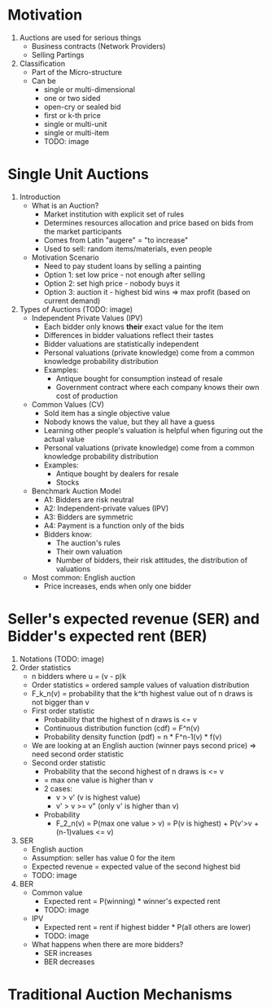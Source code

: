 # Motivation
1. Auctions are used for serious things
    - Business contracts (Network Providers)
    - Selling Partings
1. Classification
    - Part of the Micro-structure
    - Can be
        * single or multi-dimensional
        * one or two sided
        * open-cry or sealed bid
        * first or k-th price
        * single or multi-unit
        * single or multi-item
        * TODO: image



# Single Unit Auctions
1. Introduction
    - What is an Auction?
        * Market institution with explicit set of rules
        * Determines resources allocation and price based on bids from the market participants
        * Comes from Latin "augere" = "to increase"
        * Used to sell: random items/materials, even people
    - Motivation Scenario
        * Need to pay student loans by selling a painting
        * Option 1: set low price - not enough after selling
        * Option 2: set high price - nobody buys it
        * Option 3: auction it - highest bid wins => max profit (based on current demand)
1. Types of Auctions (TODO: image)
    - Independent Private Values (IPV)
        * Each bidder only knows **their** exact value for the item
        * Differences in bidder valuations reflect their tastes
        * Bidder valuations are statistically independent
        * Personal valuations (private knowledge) come from a common knowledge probability distribution
        * Examples:
            + Antique bought for consumption instead of resale
            + Government contract where each company knows their own cost of production
    - Common Values (CV)
        * Sold item has a single objective value
        * Nobody knows the value, but they all have a guess
        * Learning other people's valuation is helpful when figuring out the actual value
        * Personal valuations (private knowledge) come from a common knowledge probability distribution
        * Examples:
            + Antique bought by dealers for resale
            + Stocks
    - Benchmark Auction Model
        * A1: Bidders are risk neutral
        * A2: Independent-private values (IPV)
        * A3: Bidders are symmetric
        * A4: Payment is a function only of the bids
        * Bidders know:
            + The auction's rules
            + Their own valuation
            + Number of bidders, their risk attitudes, the distribution of valuations
    - Most common: English auction
        * Price increases, ends when only one bidder



# Seller's expected revenue (SER) and Bidder's expected rent (BER)
1. Notations (TODO: image)
1. Order statistics
    - n bidders where u = (v - p)k
    - Order statistics = ordered sample values of valuation distribution
    - F_k_n(v) = probability that the k^th highest value out of n draws is not bigger than v
    - First order statistic
        * Probability that the highest of n draws is <= v
        * Continuous distribution function (cdf) = F^n(v)
        * Probability density function (pdf) = n * F^n-1(v) * f(v)
    - We are looking at an English auction (winner pays second price) => need second order statistic
    - Second order statistic
        * Probability that the second highest of n draws is <= v
        * = max one value is higher than v
        * 2 cases:
            + v > v' (v is highest value)
            + v' > v >= v" (only v' is higher than v)
        * Probability
            + F_2_n(v) = P(max one value > v) = P(v is highest) + P(v'>v + (n-1)values <= v)
1. SER
    - English auction
    - Assumption: seller has value 0 for the item
    - Expected revenue = expected value of the second highest bid
    - TODO: image
1. BER
    - Common value
        * Expected rent = P(winning) * winner's expected rent
        * TODO: image
    - IPV
        * Expected rent = rent if highest bidder * P(all others are lower)
        * TODO: image
    - What happens when there are more bidders?
        * SER increases
        * BER decreases



# Traditional Auction Mechanisms

